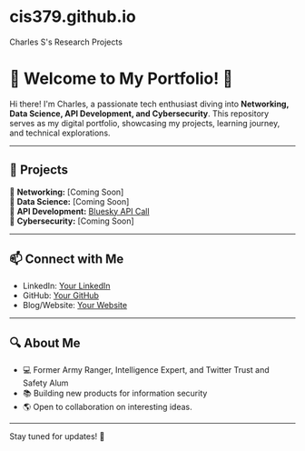 # cis379.github.io

Charles S's Research Projects

# 🌟 Welcome to My Portfolio! 🌟

Hi there! I'm Charles, a passionate tech enthusiast diving into **Networking, Data Science, API Development, and Cybersecurity**. This repository serves as my digital portfolio, showcasing my projects, learning journey, and technical explorations.

---

## 🚀 Projects
🔹 **Networking:** [Coming Soon]  
🔹 **Data Science:** [Coming Soon]  
🔹 **API Development:** [Bluesky API Call](https://github.com/cis379.github.io/blob/main/Bluesky%20API%20Cal)  
🔹 **Cybersecurity:** [Coming Soon]  

---

## 📫 Connect with Me
- LinkedIn: [Your LinkedIn](#)
- GitHub: [Your GitHub](#)
- Blog/Website: [Your Website](#)

---

## 🔍 About Me
- 💻 Former Army Ranger, Intelligence Expert, and Twitter Trust and Safety Alum
- 📚 Building new products for information security
- 🌎 Open to collaboration on interesting ideas.

---

Stay tuned for updates! 🚀

